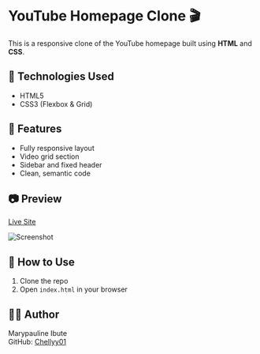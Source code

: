# YouTube Homepage Clone 🎬

This is a responsive clone of the YouTube homepage built using **HTML** and **CSS**.

## 🔧 Technologies Used
- HTML5
- CSS3 (Flexbox & Grid)

## 📱 Features
- Fully responsive layout
- Video grid section
- Sidebar and fixed header
- Clean, semantic code

## 📷 Preview
[Live Site](https://chellyy01.github.io/YouTube-Clone/)

![Screenshot](./IMG_1391.png)

## 📂 How to Use
1. Clone the repo
2. Open `index.html` in your browser

## 🙋‍♀️ Author
Marypauline Ibute  
GitHub: [Chellyy01](https://github.com/Chellyy01)
